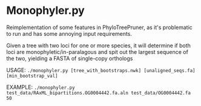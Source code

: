 # Monophyler.py 

Reimplementation of some features in PhyloTreePruner, as it's problematic to run and has some annoying input requirements. 

Given a tree with two loci for one or more species, it will determine if both loci are monophyletic/in-paralagous and spit out the largest sequence of the two, yielding a FASTA of single-copy orthologs

USAGE:
	`./monophyler.py [tree_with_bootstraps.nwk] [unaligned_seqs.fa] [min_bootstrap_val]`

EXAMPLE:
	`./monophyler.py test_data/RAxML_bipartitions.OG0004442.fa.aln test_data/OG0004442.fa 50`



